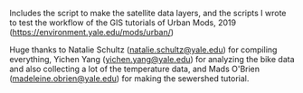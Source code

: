 Includes the script to make the satellite data layers, and the scripts I wrote to test the workflow of the GIS tutorials of Urban Mods, 2019 (https://environment.yale.edu/mods/urban/)

Huge thanks to Natalie Schultz (natalie.schultz@yale.edu) for compiling everything, Yichen Yang (yichen.yang@yale.edu) for analyzing the bike data and also collecting a lot of the temperature data, and Mads O'Brien (madeleine.obrien@yale.edu) for making the sewershed tutorial.

